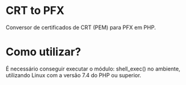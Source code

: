 # CRT to PFX
Conversor de certificados de CRT (PEM) para PFX em PHP.



# Como utilizar? 

É necessário conseguir executar o módulo: shell_exec() no ambiente, utilizando Linux com a versão 7.4 do PHP ou superior.